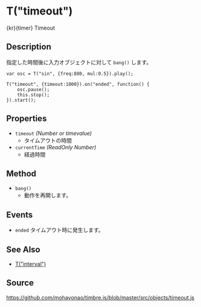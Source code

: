 T("timeout")
============
{kr}{timer} Timeout

## Description ##
指定した時間後に入力オブジェクトに対して `bang()` します。

```timbre
var osc = T("sin", {freq:880, mul:0.5}).play();

T("timeout", {timeout:1000}).on("ended", function() {
    osc.pause();
    this.stop();
}).start();
```

## Properties
- `timeout` _(Number or timevalue)_
  - タイムアウトの時間
- `currentTime` _(ReadOnly Number)_
  - 経過時間

## Method ##
- `bang()`
  - 動作を再開します。

## Events ##
- `ended` タイムアウト時に発生します。

## See Also ##
- [T("interval")](./interval.html)

## Source ##
https://github.com/mohayonao/timbre.js/blob/master/src/objects/timeout.js

